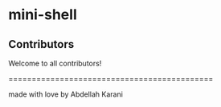 # mini-shell


## Contributors

Welcome to all contributors!

============================================

made with love by Abdellah Karani



